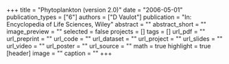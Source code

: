 +++
title = "Phytoplankton (version 2.0)"
date = "2006-05-01"
publication_types = ["6"]
authors = ["D Vaulot"]
publication = "In: Encyclopedia of Life Sciences, Wiley"
abstract = ""
abstract_short = ""
image_preview = ""
selected = false
projects = []
tags = []
url_pdf = ""
url_preprint = ""
url_code = ""
url_dataset = ""
url_project = ""
url_slides = ""
url_video = ""
url_poster = ""
url_source = ""
math = true
highlight = true
[header]
image = ""
caption = ""
+++
